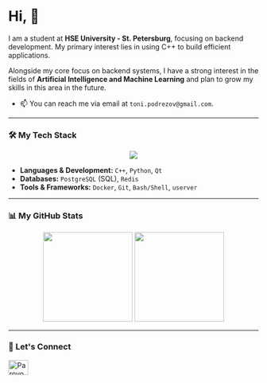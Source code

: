 # Hi, 👋

I am a student at **HSE University - St. Petersburg**, focusing on backend development. My primary interest lies in using C++ to build efficient applications.

Alongside my core focus on backend systems, I have a strong interest in the fields of **Artificial Intelligence and Machine Learning** and plan to grow my skills in this area in the future.


- 📫 You can reach me via email at `toni.podrezov@gmail.com`.

---

### 🛠️ My Tech Stack

<p align="center">
  <a href="https://skillicons.dev">
    <img src="https://skillicons.dev/icons?i=cpp,python,qt,postgres,redis,docker,git,bash&perline=8" />
  </a>
</p>

*   **Languages & Development:** `C++`, `Python`, `Qt`
*   **Databases:** `PostgreSQL` (SQL), `Redis`
*   **Tools & Frameworks:** `Docker`, `Git`, `Bash/Shell`, `userver`

---

### 📊 My GitHub Stats

<p align="center">
  <img height="180em" src="https://github-readme-stats.vercel.app/api?username=ParovozikThomas&show_icons=true&theme=tokyonight&include_all_commits=true&count_private=true&hide_border=true"/>
  <img height="180em" src="https://github-readme-stats.vercel.app/api/top-langs/?username=ParovozikThomas&layout=compact&langs_count=8&theme=tokyonight&hide_border=true"/>
</p>

---

### 🔗 Let's Connect

<p align="center">

<a href="https://t.me/your_telegram_username" target="blank"><img align="center" src="https://raw.githubusercontent.com/rahuldkjain/github-profile-readme-generator/master/src/images/icons/Social/telegram.svg" alt="Parovozik11" height="30" width="40" /></a>
</p>
